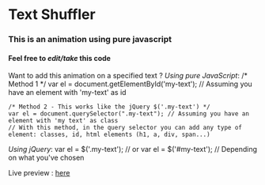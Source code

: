 # Text Shuffler
### This is an animation using pure javascript
#### Feel free to *edit/take* this code

Want to add this animation on a specified text ?
*Using pure JavaScript*:
    /* Method 1 */
    var el = document.getElementById('my-text'); // Assuming you have an element with 'my-text' as id
    
    /* Method 2 - This works like the jQuery $('.my-text') */
    var el = document.querySelector(".my-text"); // Assuming you have an element with 'my text' as class
    // With this method, in the query selector you can add any type of element: classes, id, html elements (h1, a, div, span...)    

*Using jQuery*:
    var el = $('.my-text');
    // or
    var el = $('#my-text');
    // Depending on what you've chosen

Live preview : [here](https://htmlpreview.github.io/?https://github.com/minot0r/p5animations/blob/master/text_shuffler/index.html)
